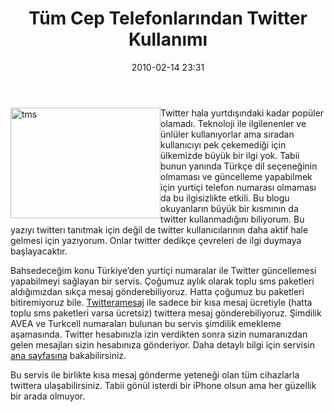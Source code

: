 ﻿---
layout: post
title: T&#252;m Cep Telefonlar&#305;ndan Twitter Kullan&#305;m&#305;
date: 2010-02-14 23:31
comments: true
categories: []
---
<p><img style="display: inline; margin-left: 0px; margin-right: 0px" title="tms" alt="tms" align="left" src="http://onurbaykal.com.tr/wp-content/uploads/2010/02/tms.png" width="240" height="177" /> Twitter hala yurtdışındaki kadar popüler olamadı. Teknoloji ile ilgilenenler ve ünlüler kullanıyorlar ama sıradan kullanıcıyı pek çekemediği için ülkemizde büyük bir ilgi yok. Tabii bunun yanında Türkçe dil seçeneğinin olmaması ve güncelleme yapabilmek için yurtiçi telefon numarası olmaması da bu ilgisizlikte etkili. Bu blogu okuyanların büyük bir kısmının da twitter kullanmadığını biliyorum. Bu yazıyı twitterı tanıtmak için değil de twitter kullanıcılarının daha aktif hale gelmesi için yazıyorum. Onlar twitter dedikçe çevreleri de ilgi duymaya başlayacaktır.</p>  <p>Bahsedeceğim konu Türkiye’den yurtiçi numaralar ile Twitter güncellemesi yapabilmeyi sağlayan bir servis. Çoğumuz aylık olarak toplu sms paketleri aldığımızdan sıkça mesaj gönderebiliyoruz. Hatta çoğumuz bu paketleri bitiremiyoruz bile. <a href="http://www.twitteramesaj.com/">Twitteramesaj</a> ile sadece bir kısa mesaj ücretiyle (hatta toplu sms paketleri varsa ücretsiz) twittera mesaj gönderebiliyoruz. Şimdilik AVEA ve Turkcell numaraları bulunan bu servis şimdilik emekleme aşamasında. Twitter hesabınızla izin verdikten sonra sizin numaranızdan gelen mesajları sizin hesabınıza gönderiyor. Daha detaylı bilgi için servisin <a href="http://www.twitteramesaj.com/">ana sayfasına</a> bakabilirsiniz.</p>  <p>Bu servis ile birlikte kısa mesaj gönderme yeteneği olan tüm cihazlarla twittera ulaşabilirsiniz. Tabii gönül isterdi bir iPhone olsun ama her güzellik bir arada olmuyor.</p>
